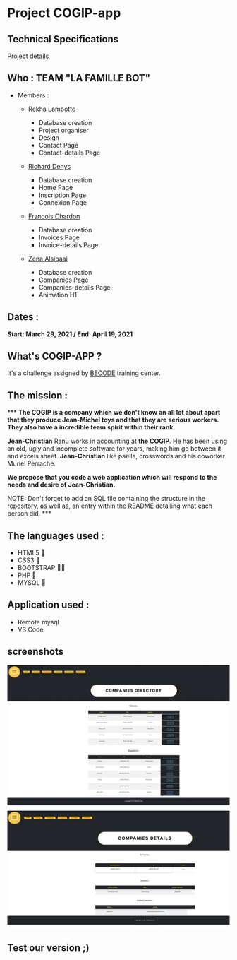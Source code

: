 # Project COGIP-app

## Technical Specifications

[Project details](https://github.com/becodeorg/LIE-Jepsen-4.27/tree/master/02-the-hills/02-php/12-cogip)

## Who : TEAM "LA FAMILLE BOT"

- Members :

  - [Rekha Lambotte](https://github.com/RekhaLambotte)

    - Database creation
    - Project organiser
    - Design
    - Contact Page
    - Contact-details Page
    

  - [Richard Denys](https://github.com/Richyden)
    
      - Database creation
      - Home Page
      - Inscription Page  
      - Connexion Page
      
  - [Francois Chardon](https://github.com/ChardonFrancois)

    - Database creation
    - Invoices Page
    - Invoice-details Page

  - [Zena Alsibaai](https://github.com/Zena-Alsibaai)

    - Database creation 
    - Companies Page
    - Companies-details Page
    - Animation H1

## Dates :

**Start: March 29, 2021 / End: April 19, 2021** 

## What's COGIP-APP ?

It's a challenge assigned by [BECODE](https://becode.org/) training center.

## The mission :

*** **The COGIP is a company which we don't know an all lot about apart that they produce Jean-Michel toys and that they are serious workers. They also have a incredible team spirit within their rank.**

**Jean-Christian** Ranu works in accounting at **the COGIP**. He has been using an old, ugly and incomplete software for years, making him go between it and excels sheet. **Jean-Christian** like paella, crosswords and his coworker Muriel Perrache.

**We propose that you code a web application which will respond to the needs and desire of Jean-Christian.**

NOTE: Don't forget to add an SQL file containing the structure in the repository, as well as, an entry within the README detailing what each person did. ***

## The languages used :

- HTML5 🥀
- CSS3 🌹
- BOOTSTRAP 🏄🏼
- PHP 🐘
- MYSQL 🎊

## Application used : 

- Remote mysql
- VS Code

## screenshots

![Companies Page](./image/companies-page.png)
![Companies Details](./image/companies-detail.png)

## Test our version ;)

[]()
